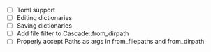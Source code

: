  - [ ] Toml support
 - [ ] Editing dictionaries
 - [ ] Saving dictionaries
 - [ ] Add file filter to Cascade::from_dirpath
 - [ ] Properly accept Paths as args in from_filepaths and from_dirpath
